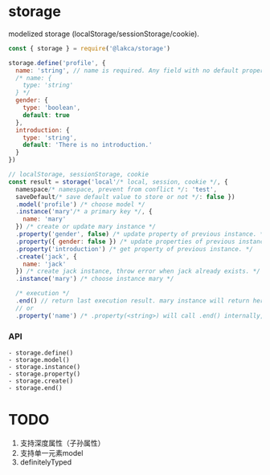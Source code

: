 # storage
modelized storage (localStorage/sessionStorage/cookie).

```js
const { storage } = require('@lakca/storage')

storage.define('profile', {
  name: 'string', // name is required. Any field with no default property will be required.
  /* name: {
    type: 'string'
  } */
  gender: {
    type: 'boolean',
    default: true
  },
  introduction: {
    type: 'string',
    default: 'There is no introduction.'
  }
})

// localStorage, sessionStorage, cookie
const result = storage('local'/* local, session, cookie */, {
  namespace/* namespace, prevent from conflict */: 'test',
  saveDefault/* save default value to store or not */: false })
  .model('profile') /* choose model */
  .instance('mary'/* a primary key */, {
    name: 'mary'
  }) /* create or update mary instance */
  .property('gender', false) /* update property of previous instance. */
  .property({ gender: false }) /* update properties of previous instance. */
  .property('introduction') /* get property of previous instance. */
  .create('jack', {
    name: 'jack'
  }) /* create jack instance, throw error when jack already exists. */
  .instance('mary') /* choose instance mary */

  /* execution */
  .end() // return last execution result. mary instance will return here.
  // or
  .property('name') /* .property(<string>) will call .end() internally, return name property of previous instance. */
```
### API
    - storage.define()
    - storage.model()
    - storage.instance()
    - storage.property()
    - storage.create()
    - storage.end()


# TODO
1. 支持深度属性（子孙属性）
2. 支持单一元素model
3. definitelyTyped
